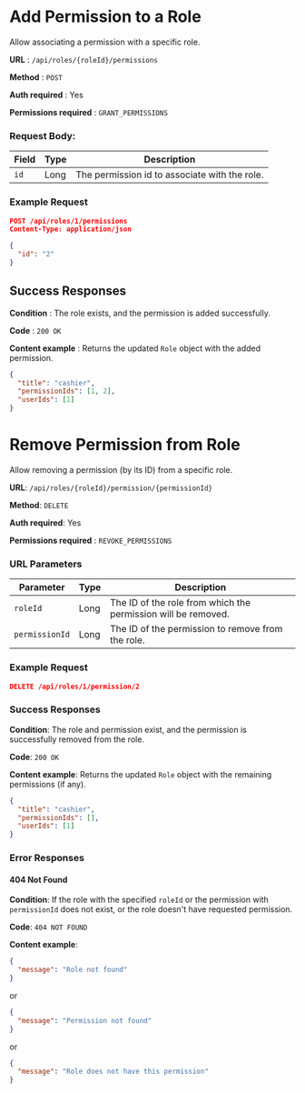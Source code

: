# Add Permission to a Role

Allow associating a permission with a specific role.

**URL** : `/api/roles/{roleId}/permissions`

**Method** : `POST`

**Auth required** : Yes

**Permissions required** : `GRANT_PERMISSIONS`

### Request Body:

| Field | Type | Description                                   |
| ----- | ---- | --------------------------------------------- |
| `id`  | Long | The permission id to associate with the role. |

### Example Request

```json
POST /api/roles/1/permissions
Content-Type: application/json

{
  "id": "2"
}
```

## Success Responses

**Condition** : The role exists, and the permission is added successfully.

**Code** : `200 OK`

**Content example** : Returns the updated `Role` object with the added permission.

```json
{
  "title": "cashier",
  "permissionIds": [1, 2],
  "userIds": [1]
}
```

# Remove Permission from Role

Allow removing a permission (by its ID) from a specific role.

**URL**: `/api/roles/{roleId}/permission/{permissionId}`

**Method**: `DELETE`

**Auth required**: Yes

**Permissions required** : `REVOKE_PERMISSIONS`

### URL Parameters

| Parameter      | Type | Description                                                   |
| -------------- | ---- | ------------------------------------------------------------- |
| `roleId`       | Long | The ID of the role from which the permission will be removed. |
| `permissionId` | Long | The ID of the permission to remove from the role.             |

### Example Request

```json
DELETE /api/roles/1/permission/2
```

### Success Responses

**Condition**: The role and permission exist, and the permission is successfully removed from the role.

**Code**: `200 OK`

**Content example**: Returns the updated `Role` object with the remaining permissions (if any).

```json
{
  "title": "cashier",
  "permissionIds": [],
  "userIds": [1]
}
```

### Error Responses

#### 404 Not Found

**Condition**: If the role with the specified `roleId` or the permission with `permissionId` does not exist, or the role doesn't have requested permission.

**Code**: `404 NOT FOUND`

**Content example**:

```json
{
  "message": "Role not found"
}
```

or

```json
{
  "message": "Permission not found"
}
```

or

```json
{
  "message": "Role does not have this permission"
}
```
